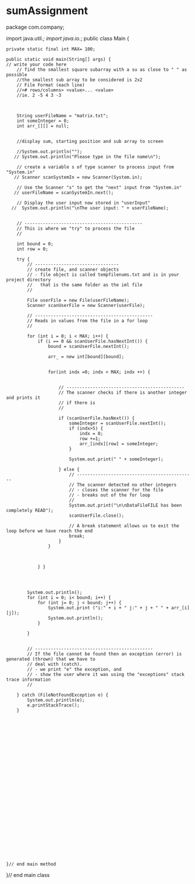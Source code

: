 # sumAssignment
package com.company;

import java.util.*;
import java.io.*;
public class Main {

    private static final int MAX= 100;

    public static void main(String[] args) {
	// write your code here
        // find the smallest square subarray with a su as close to " " as possible
        //the smallest sub array to be considered is 2x2
        // File Format (each line)
        //<# rows/columns> <value>... <value>
        //ie. 2 -5 4 3 -3



        String userFileName = "matrix.txt";
        int someInteger = 0;
        int arr_[][] = null;


        //display sum, starting position and sub array to screen

        //System.out.println("");
       // System.out.println("Please type in the file name\n");

        // create a variable s of type scanner to process input from "System.in"
       // Scanner scanSystemIn = new Scanner(System.in);

        // Use the Scanner "s" to get the "next" input from "System.in"
       // userFileName = scanSystemIn.next();

        // Display the user input now stored in "userInput"
      //  System.out.println("\nThe user input: " + userFileName);


        // ---------------------------------------------
        // This is where we "try" to process the file
        //

        int bound = 0;
        int row = 0;

        try {
            // --------------------------------
            // create file, and scanner objects
            // - file object is called tempfilenums.txt and is in your project directory
            //   that is the same folder as the iml file
            //

            File userFile = new File(userFileName);
            Scanner scanUserFile = new Scanner(userFile);

            // ---------------------------------------------
            // Reads in values from the file in a for loop
            //

            for (int i = 0; i < MAX; i++) {
                if (i == 0 && scanUserFile.hasNextInt()) {
                    bound = scanUserFile.nextInt();

                    arr_ = new int[bound][bound];


                    for(int indx =0; indx < MAX; indx ++) {


                        // ---------------------------------------------
                        // The scanner checks if there is another integer and prints it
                        // if there is
                        //

                        if (scanUserFile.hasNext()) {
                            someInteger = scanUserFile.nextInt();
                            if (indx>5) {
                                indx = 0;
                                row +=1;
                                arr_[indx][row] = someInteger;
                            }

                            System.out.print(" " + someInteger);

                        } else {
                            // ---------------------------------------------
                            // The scanner detected no other integers
                            // - closes the scanner for the file
                            // - breaks out of the for loop
                            //
                            System.out.print("\n\nDataFileFILE has been completely READ");
                            scanUserFile.close();

                            // A break statement allows us to exit the loop before we have reach the end
                            break;
                        }
                    }



                } }




            System.out.println();
            for (int i = 0; i< bound; i++) {
                for (int j= 0; j < bound; j++) {
                    System.out.print ("i:" + i + " j:" + j + " " + arr_[i][j]);
                    System.out.println();
                }

            }


            // ---------------------------------------------
            // If the file cannot be found then an exception (error) is generated (thrown) that we have to
            // deal with (catch).
            // - we print "e" the exception, and
            // - show the user where it was using the "exceptions" stack trace information
            //

        } catch (FileNotFoundException e) {
            System.out.println(e);
            e.printStackTrace();
        }





























    }// end main method
}// end main class
